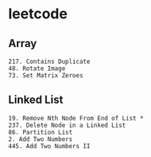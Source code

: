 # leetcode

## Array
    217. Contains Duplicate
    48. Rotate Image
    73. Set Matrix Zeroes

## Linked List
    19. Remove Nth Node From End of List *
    237. Delete Node in a Linked List
    86. Partition List
    2. Add Two Numbers
    445. Add Two Numbers II
